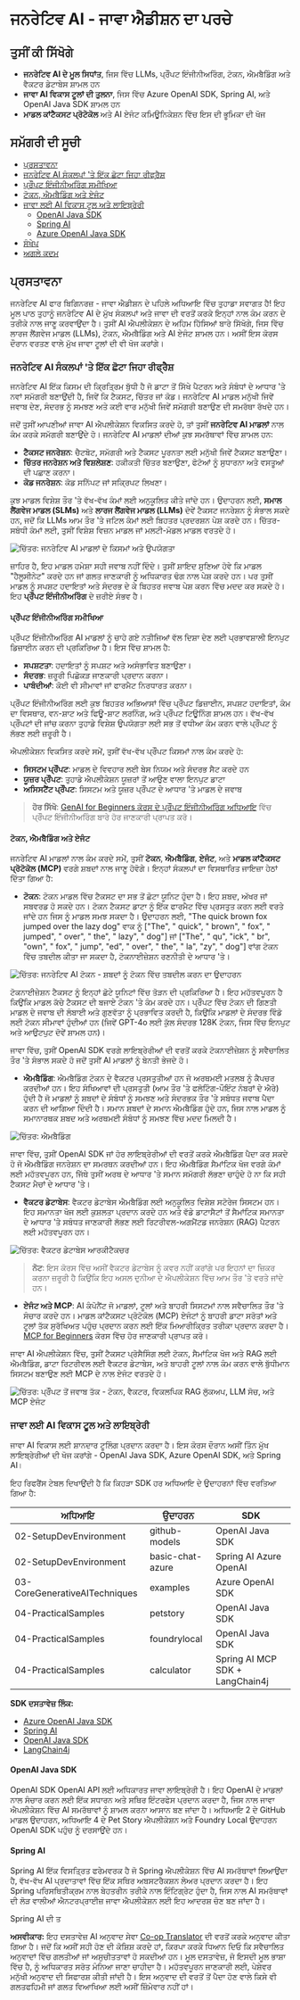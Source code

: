 <!--
CO_OP_TRANSLATOR_METADATA:
{
  "original_hash": "75bfb080ca725e8a9aa9c80cae25fba1",
  "translation_date": "2025-07-29T15:08:44+00:00",
  "source_file": "01-IntroToGenAI/README.md",
  "language_code": "pa"
}
-->
# ਜਨਰੇਟਿਵ AI - ਜਾਵਾ ਐਡੀਸ਼ਨ ਦਾ ਪਰਚੇ

## ਤੁਸੀਂ ਕੀ ਸਿੱਖੋਗੇ

- **ਜਨਰੇਟਿਵ AI ਦੇ ਮੂਲ ਸਿਧਾਂਤ**, ਜਿਸ ਵਿੱਚ LLMs, ਪ੍ਰੌੰਪਟ ਇੰਜੀਨੀਅਰਿੰਗ, ਟੋਕਨ, ਐਮਬੈਡਿੰਗ ਅਤੇ ਵੈਕਟਰ ਡੇਟਾਬੇਸ ਸ਼ਾਮਲ ਹਨ
- **ਜਾਵਾ AI ਵਿਕਾਸ ਟੂਲਾਂ ਦੀ ਤੁਲਨਾ**, ਜਿਸ ਵਿੱਚ Azure OpenAI SDK, Spring AI, ਅਤੇ OpenAI Java SDK ਸ਼ਾਮਲ ਹਨ
- **ਮਾਡਲ ਕਾਂਟੈਕਸਟ ਪ੍ਰੋਟੋਕੋਲ** ਅਤੇ AI ਏਜੰਟ ਕਮਿਊਨਿਕੇਸ਼ਨ ਵਿੱਚ ਇਸ ਦੀ ਭੂਮਿਕਾ ਦੀ ਖੋਜ

## ਸਮੱਗਰੀ ਦੀ ਸੂਚੀ

- [ਪ੍ਰਸਤਾਵਨਾ](../../../01-IntroToGenAI)
- [ਜਨਰੇਟਿਵ AI ਸੰਕਲਪਾਂ 'ਤੇ ਇੱਕ ਛੋਟਾ ਜਿਹਾ ਰੀਫ੍ਰੈਸ਼](../../../01-IntroToGenAI)
- [ਪ੍ਰੌੰਪਟ ਇੰਜੀਨੀਅਰਿੰਗ ਸਮੀਖਿਆ](../../../01-IntroToGenAI)
- [ਟੋਕਨ, ਐਮਬੈਡਿੰਗ ਅਤੇ ਏਜੰਟ](../../../01-IntroToGenAI)
- [ਜਾਵਾ ਲਈ AI ਵਿਕਾਸ ਟੂਲ ਅਤੇ ਲਾਇਬ੍ਰੇਰੀ](../../../01-IntroToGenAI)
  - [OpenAI Java SDK](../../../01-IntroToGenAI)
  - [Spring AI](../../../01-IntroToGenAI)
  - [Azure OpenAI Java SDK](../../../01-IntroToGenAI)
- [ਸੰਖੇਪ](../../../01-IntroToGenAI)
- [ਅਗਲੇ ਕਦਮ](../../../01-IntroToGenAI)

## ਪ੍ਰਸਤਾਵਨਾ

ਜਨਰੇਟਿਵ AI ਫਾਰ ਬਿਗਿਨਰਜ਼ - ਜਾਵਾ ਐਡੀਸ਼ਨ ਦੇ ਪਹਿਲੇ ਅਧਿਆਇ ਵਿੱਚ ਤੁਹਾਡਾ ਸਵਾਗਤ ਹੈ! ਇਹ ਮੂਲ ਪਾਠ ਤੁਹਾਨੂੰ ਜਨਰੇਟਿਵ AI ਦੇ ਮੁੱਖ ਸੰਕਲਪਾਂ ਅਤੇ ਜਾਵਾ ਦੀ ਵਰਤੋਂ ਕਰਕੇ ਇਨ੍ਹਾਂ ਨਾਲ ਕੰਮ ਕਰਨ ਦੇ ਤਰੀਕੇ ਨਾਲ ਜਾਣੂ ਕਰਵਾਉਂਦਾ ਹੈ। ਤੁਸੀਂ AI ਐਪਲੀਕੇਸ਼ਨ ਦੇ ਅਹਿਮ ਹਿੱਸਿਆਂ ਬਾਰੇ ਸਿੱਖੋਗੇ, ਜਿਸ ਵਿੱਚ ਲਾਰਜ ਲੈਂਗਵੇਜ ਮਾਡਲ (LLMs), ਟੋਕਨ, ਐਮਬੈਡਿੰਗ ਅਤੇ AI ਏਜੰਟ ਸ਼ਾਮਲ ਹਨ। ਅਸੀਂ ਇਸ ਕੋਰਸ ਦੌਰਾਨ ਵਰਤਣ ਵਾਲੇ ਮੁੱਖ ਜਾਵਾ ਟੂਲਾਂ ਦੀ ਵੀ ਖੋਜ ਕਰਾਂਗੇ।

### ਜਨਰੇਟਿਵ AI ਸੰਕਲਪਾਂ 'ਤੇ ਇੱਕ ਛੋਟਾ ਜਿਹਾ ਰੀਫ੍ਰੈਸ਼

ਜਨਰੇਟਿਵ AI ਇੱਕ ਕਿਸਮ ਦੀ ਕ੍ਰਿਤ੍ਰਿਮ ਬੁੱਧੀ ਹੈ ਜੋ ਡਾਟਾ ਤੋਂ ਸਿੱਖੇ ਪੈਟਰਨ ਅਤੇ ਸੰਬੰਧਾਂ ਦੇ ਆਧਾਰ 'ਤੇ ਨਵਾਂ ਸਮੱਗਰੀ ਬਣਾਉਂਦੀ ਹੈ, ਜਿਵੇਂ ਕਿ ਟੈਕਸਟ, ਚਿੱਤਰ ਜਾਂ ਕੋਡ। ਜਨਰੇਟਿਵ AI ਮਾਡਲ ਮਨੁੱਖੀ ਜਿਵੇਂ ਜਵਾਬ ਦੇਣ, ਸੰਦਰਭ ਨੂੰ ਸਮਝਣ ਅਤੇ ਕਈ ਵਾਰ ਮਨੁੱਖੀ ਜਿਵੇਂ ਸਮੱਗਰੀ ਬਣਾਉਣ ਦੀ ਸਮਰੱਥਾ ਰੱਖਦੇ ਹਨ।

ਜਦੋਂ ਤੁਸੀਂ ਆਪਣੀਆਂ ਜਾਵਾ AI ਐਪਲੀਕੇਸ਼ਨ ਵਿਕਸਿਤ ਕਰਦੇ ਹੋ, ਤਾਂ ਤੁਸੀਂ **ਜਨਰੇਟਿਵ AI ਮਾਡਲਾਂ** ਨਾਲ ਕੰਮ ਕਰਕੇ ਸਮੱਗਰੀ ਬਣਾਉਂਦੇ ਹੋ। ਜਨਰੇਟਿਵ AI ਮਾਡਲਾਂ ਦੀਆਂ ਕੁਝ ਸਮਰੱਥਾਵਾਂ ਵਿੱਚ ਸ਼ਾਮਲ ਹਨ:

- **ਟੈਕਸਟ ਜਨਰੇਸ਼ਨ**: ਚੈਟਬੋਟ, ਸਮੱਗਰੀ ਅਤੇ ਟੈਕਸਟ ਪੂਰਨਤਾ ਲਈ ਮਨੁੱਖੀ ਜਿਵੇਂ ਟੈਕਸਟ ਬਣਾਉਣਾ।
- **ਚਿੱਤਰ ਜਨਰੇਸ਼ਨ ਅਤੇ ਵਿਸ਼ਲੇਸ਼ਣ**: ਹਕੀਕਤੀ ਚਿੱਤਰ ਬਣਾਉਣਾ, ਫੋਟੋਆਂ ਨੂੰ ਸੁਧਾਰਨਾ ਅਤੇ ਵਸਤੂਆਂ ਦੀ ਪਛਾਣ ਕਰਨਾ।
- **ਕੋਡ ਜਨਰੇਸ਼ਨ**: ਕੋਡ ਸਨਿੱਪਟ ਜਾਂ ਸਕ੍ਰਿਪਟ ਲਿਖਣਾ।

ਕੁਝ ਮਾਡਲ ਵਿਸ਼ੇਸ਼ ਤੌਰ 'ਤੇ ਵੱਖ-ਵੱਖ ਕੰਮਾਂ ਲਈ ਅਨੁਕੂਲਿਤ ਕੀਤੇ ਜਾਂਦੇ ਹਨ। ਉਦਾਹਰਨ ਲਈ, **ਸਮਾਲ ਲੈਂਗਵੇਜ ਮਾਡਲ (SLMs)** ਅਤੇ **ਲਾਰਜ ਲੈਂਗਵੇਜ ਮਾਡਲ (LLMs)** ਦੋਵੇਂ ਟੈਕਸਟ ਜਨਰੇਸ਼ਨ ਨੂੰ ਸੰਭਾਲ ਸਕਦੇ ਹਨ, ਜਦੋਂ ਕਿ LLMs ਆਮ ਤੌਰ 'ਤੇ ਜਟਿਲ ਕੰਮਾਂ ਲਈ ਬਿਹਤਰ ਪ੍ਰਦਰਸ਼ਨ ਪੇਸ਼ ਕਰਦੇ ਹਨ। ਚਿੱਤਰ-ਸਬੰਧੀ ਕੰਮਾਂ ਲਈ, ਤੁਸੀਂ ਵਿਸ਼ੇਸ਼ ਵਿਜ਼ਨ ਮਾਡਲ ਜਾਂ ਮਲਟੀ-ਮੋਡਲ ਮਾਡਲ ਵਰਤਦੇ ਹੋ।

![ਚਿੱਤਰ: ਜਨਰੇਟਿਵ AI ਮਾਡਲਾਂ ਦੇ ਕਿਸਮਾਂ ਅਤੇ ਉਪਯੋਗਤਾ](../../../translated_images/llms.225ca2b8a0d344738419defc5ae14bba2fd3388b94f09fd4e8be8ce2a720ae51.pa.png)

ਜ਼ਾਹਿਰ ਹੈ, ਇਹ ਮਾਡਲ ਹਮੇਸ਼ਾ ਸਹੀ ਜਵਾਬ ਨਹੀਂ ਦਿੰਦੇ। ਤੁਸੀਂ ਸ਼ਾਇਦ ਸੁਣਿਆ ਹੋਵੇ ਕਿ ਮਾਡਲ "ਹੈਲੂਸੀਨੇਟ" ਕਰਦੇ ਹਨ ਜਾਂ ਗਲਤ ਜਾਣਕਾਰੀ ਨੂੰ ਅਧਿਕਾਰਤ ਢੰਗ ਨਾਲ ਪੇਸ਼ ਕਰਦੇ ਹਨ। ਪਰ ਤੁਸੀਂ ਮਾਡਲ ਨੂੰ ਸਪਸ਼ਟ ਹਦਾਇਤਾਂ ਅਤੇ ਸੰਦਰਭ ਦੇ ਕੇ ਬਿਹਤਰ ਜਵਾਬ ਪੇਸ਼ ਕਰਨ ਵਿੱਚ ਮਦਦ ਕਰ ਸਕਦੇ ਹੋ। ਇਹ **ਪ੍ਰੌੰਪਟ ਇੰਜੀਨੀਅਰਿੰਗ** ਦੇ ਜ਼ਰੀਏ ਸੰਭਵ ਹੈ।

#### ਪ੍ਰੌੰਪਟ ਇੰਜੀਨੀਅਰਿੰਗ ਸਮੀਖਿਆ

ਪ੍ਰੌੰਪਟ ਇੰਜੀਨੀਅਰਿੰਗ AI ਮਾਡਲਾਂ ਨੂੰ ਚਾਹੇ ਗਏ ਨਤੀਜਿਆਂ ਵੱਲ ਦਿਸ਼ਾ ਦੇਣ ਲਈ ਪ੍ਰਭਾਵਸ਼ਾਲੀ ਇਨਪੁਟ ਡਿਜ਼ਾਈਨ ਕਰਨ ਦੀ ਪ੍ਰਕਿਰਿਆ ਹੈ। ਇਸ ਵਿੱਚ ਸ਼ਾਮਲ ਹੈ:

- **ਸਪਸ਼ਟਤਾ**: ਹਦਾਇਤਾਂ ਨੂੰ ਸਪਸ਼ਟ ਅਤੇ ਅਸੰਭਾਵਿਤ ਬਣਾਉਣਾ।
- **ਸੰਦਰਭ**: ਜ਼ਰੂਰੀ ਪਿਛੋਕੜ ਜਾਣਕਾਰੀ ਪ੍ਰਦਾਨ ਕਰਨਾ।
- **ਪਾਬੰਦੀਆਂ**: ਕੋਈ ਵੀ ਸੀਮਾਵਾਂ ਜਾਂ ਫਾਰਮੈਟ ਨਿਰਧਾਰਤ ਕਰਨਾ।

ਪ੍ਰੌੰਪਟ ਇੰਜੀਨੀਅਰਿੰਗ ਲਈ ਕੁਝ ਬਿਹਤਰ ਅਭਿਆਸਾਂ ਵਿੱਚ ਪ੍ਰੌੰਪਟ ਡਿਜ਼ਾਈਨ, ਸਪਸ਼ਟ ਹਦਾਇਤਾਂ, ਕੰਮ ਦਾ ਵਿਸਥਾਰ, ਵਨ-ਸ਼ਾਟ ਅਤੇ ਫਿਊ-ਸ਼ਾਟ ਲਰਨਿੰਗ, ਅਤੇ ਪ੍ਰੌੰਪਟ ਟਿਊਨਿੰਗ ਸ਼ਾਮਲ ਹਨ। ਵੱਖ-ਵੱਖ ਪ੍ਰੌੰਪਟਾਂ ਦੀ ਜਾਂਚ ਕਰਨਾ ਤੁਹਾਡੇ ਵਿਸ਼ੇਸ਼ ਉਪਯੋਗਤਾ ਲਈ ਸਭ ਤੋਂ ਵਧੀਆ ਕੰਮ ਕਰਨ ਵਾਲੇ ਪ੍ਰੌੰਪਟ ਨੂੰ ਲੱਭਣ ਲਈ ਜ਼ਰੂਰੀ ਹੈ।

ਐਪਲੀਕੇਸ਼ਨ ਵਿਕਸਿਤ ਕਰਦੇ ਸਮੇਂ, ਤੁਸੀਂ ਵੱਖ-ਵੱਖ ਪ੍ਰੌੰਪਟ ਕਿਸਮਾਂ ਨਾਲ ਕੰਮ ਕਰਦੇ ਹੋ:
- **ਸਿਸਟਮ ਪ੍ਰੌੰਪਟ**: ਮਾਡਲ ਦੇ ਵਿਵਹਾਰ ਲਈ ਬੇਸ ਨਿਯਮ ਅਤੇ ਸੰਦਰਭ ਸੈਟ ਕਰਦੇ ਹਨ
- **ਯੂਜ਼ਰ ਪ੍ਰੌੰਪਟ**: ਤੁਹਾਡੇ ਐਪਲੀਕੇਸ਼ਨ ਯੂਜ਼ਰਾਂ ਤੋਂ ਆਉਣ ਵਾਲਾ ਇਨਪੁਟ ਡਾਟਾ
- **ਅਸਿਸਟੈਂਟ ਪ੍ਰੌੰਪਟ**: ਸਿਸਟਮ ਅਤੇ ਯੂਜ਼ਰ ਪ੍ਰੌੰਪਟ ਦੇ ਆਧਾਰ 'ਤੇ ਮਾਡਲ ਦੇ ਜਵਾਬ

> **ਹੋਰ ਸਿੱਖੋ**: [GenAI for Beginners ਕੋਰਸ ਦੇ ਪ੍ਰੌੰਪਟ ਇੰਜੀਨੀਅਰਿੰਗ ਅਧਿਆਇ](https://github.com/microsoft/generative-ai-for-beginners/tree/main/04-prompt-engineering-fundamentals) ਵਿੱਚ ਪ੍ਰੌੰਪਟ ਇੰਜੀਨੀਅਰਿੰਗ ਬਾਰੇ ਹੋਰ ਜਾਣਕਾਰੀ ਪ੍ਰਾਪਤ ਕਰੋ।

#### ਟੋਕਨ, ਐਮਬੈਡਿੰਗ ਅਤੇ ਏਜੰਟ

ਜਨਰੇਟਿਵ AI ਮਾਡਲਾਂ ਨਾਲ ਕੰਮ ਕਰਦੇ ਸਮੇਂ, ਤੁਸੀਂ **ਟੋਕਨ**, **ਐਮਬੈਡਿੰਗ**, **ਏਜੰਟ**, ਅਤੇ **ਮਾਡਲ ਕਾਂਟੈਕਸਟ ਪ੍ਰੋਟੋਕੋਲ (MCP)** ਵਰਗੇ ਸ਼ਬਦਾਂ ਨਾਲ ਜਾਣੂ ਹੋਵੋਗੇ। ਇਨ੍ਹਾਂ ਸੰਕਲਪਾਂ ਦਾ ਵਿਸਥਾਰਿਤ ਜਾਇਜ਼ਾ ਹੇਠਾਂ ਦਿੱਤਾ ਗਿਆ ਹੈ:

- **ਟੋਕਨ**: ਟੋਕਨ ਮਾਡਲ ਵਿੱਚ ਟੈਕਸਟ ਦਾ ਸਭ ਤੋਂ ਛੋਟਾ ਯੂਨਿਟ ਹੁੰਦਾ ਹੈ। ਇਹ ਸ਼ਬਦ, ਅੱਖਰ ਜਾਂ ਸਬਵਰਡ ਹੋ ਸਕਦੇ ਹਨ। ਟੋਕਨ ਟੈਕਸਟ ਡਾਟਾ ਨੂੰ ਇੱਕ ਫਾਰਮੈਟ ਵਿੱਚ ਪ੍ਰਸਤੁਤ ਕਰਨ ਲਈ ਵਰਤੇ ਜਾਂਦੇ ਹਨ ਜਿਸ ਨੂੰ ਮਾਡਲ ਸਮਝ ਸਕਦਾ ਹੈ। ਉਦਾਹਰਨ ਲਈ, "The quick brown fox jumped over the lazy dog" ਵਾਕ ਨੂੰ ["The", " quick", " brown", " fox", " jumped", " over", " the", " lazy", " dog"] ਜਾਂ ["The", " qu", "ick", " br", "own", " fox", " jump", "ed", " over", " the", " la", "zy", " dog"] ਵਾਂਗ ਟੋਕਨ ਵਿੱਚ ਤਬਦੀਲ ਕੀਤਾ ਜਾ ਸਕਦਾ ਹੈ, ਟੋਕਨਾਈਜ਼ੇਸ਼ਨ ਰਣਨੀਤੀ ਦੇ ਆਧਾਰ 'ਤੇ।

![ਚਿੱਤਰ: ਜਨਰੇਟਿਵ AI ਟੋਕਨ - ਸ਼ਬਦਾਂ ਨੂੰ ਟੋਕਨ ਵਿੱਚ ਤਬਦੀਲ ਕਰਨ ਦਾ ਉਦਾਹਰਨ](../../../01-IntroToGenAI/images/tokens.webp)

ਟੋਕਨਾਈਜ਼ੇਸ਼ਨ ਟੈਕਸਟ ਨੂੰ ਇਨ੍ਹਾਂ ਛੋਟੇ ਯੂਨਿਟਾਂ ਵਿੱਚ ਤੋੜਨ ਦੀ ਪ੍ਰਕਿਰਿਆ ਹੈ। ਇਹ ਮਹੱਤਵਪੂਰਨ ਹੈ ਕਿਉਂਕਿ ਮਾਡਲ ਕੱਚੇ ਟੈਕਸਟ ਦੀ ਬਜਾਏ ਟੋਕਨ 'ਤੇ ਕੰਮ ਕਰਦੇ ਹਨ। ਪ੍ਰੌੰਪਟ ਵਿੱਚ ਟੋਕਨ ਦੀ ਗਿਣਤੀ ਮਾਡਲ ਦੇ ਜਵਾਬ ਦੀ ਲੰਬਾਈ ਅਤੇ ਗੁਣਵੱਤਾ ਨੂੰ ਪ੍ਰਭਾਵਿਤ ਕਰਦੀ ਹੈ, ਕਿਉਂਕਿ ਮਾਡਲਾਂ ਦੇ ਸੰਦਰਭ ਵਿੰਡੋ ਲਈ ਟੋਕਨ ਸੀਮਾਵਾਂ ਹੁੰਦੀਆਂ ਹਨ (ਜਿਵੇਂ GPT-4o ਲਈ ਕੁੱਲ ਸੰਦਰਭ 128K ਟੋਕਨ, ਜਿਸ ਵਿੱਚ ਇਨਪੁਟ ਅਤੇ ਆਉਟਪੁਟ ਦੋਵੇਂ ਸ਼ਾਮਲ ਹਨ)।

  ਜਾਵਾ ਵਿੱਚ, ਤੁਸੀਂ OpenAI SDK ਵਰਗੇ ਲਾਇਬ੍ਰੇਰੀਆਂ ਦੀ ਵਰਤੋਂ ਕਰਕੇ ਟੋਕਨਾਈਜ਼ੇਸ਼ਨ ਨੂੰ ਸਵੈਚਾਲਿਤ ਤੌਰ 'ਤੇ ਸੰਭਾਲ ਸਕਦੇ ਹੋ ਜਦੋਂ ਤੁਸੀਂ AI ਮਾਡਲਾਂ ਨੂੰ ਬੇਨਤੀ ਭੇਜਦੇ ਹੋ।

- **ਐਮਬੈਡਿੰਗ**: ਐਮਬੈਡਿੰਗ ਟੋਕਨ ਦੇ ਵੈਕਟਰ ਪ੍ਰਸਤੁਤੀਆਂ ਹਨ ਜੋ ਅਰਥਮਈ ਮਤਲਬ ਨੂੰ ਕੈਪਚਰ ਕਰਦੀਆਂ ਹਨ। ਇਹ ਸੰਖਿਆਵਾਂ ਦੀ ਪ੍ਰਸਤੁਤੀ (ਆਮ ਤੌਰ 'ਤੇ ਫਲੋਟਿੰਗ-ਪੌਇੰਟ ਨੰਬਰਾਂ ਦੇ ਐਰੇ) ਹੁੰਦੀ ਹੈ ਜੋ ਮਾਡਲਾਂ ਨੂੰ ਸ਼ਬਦਾਂ ਦੇ ਸੰਬੰਧਾਂ ਨੂੰ ਸਮਝਣ ਅਤੇ ਸੰਦਰਭਕ ਤੌਰ 'ਤੇ ਸਬੰਧਤ ਜਵਾਬ ਪੈਦਾ ਕਰਨ ਦੀ ਆਗਿਆ ਦਿੰਦੀ ਹੈ। ਸਮਾਨ ਸ਼ਬਦਾਂ ਦੇ ਸਮਾਨ ਐਮਬੈਡਿੰਗ ਹੁੰਦੇ ਹਨ, ਜਿਸ ਨਾਲ ਮਾਡਲ ਨੂੰ ਸਮਾਨਾਰਥਕ ਸ਼ਬਦ ਅਤੇ ਅਰਥਮਈ ਸੰਬੰਧਾਂ ਨੂੰ ਸਮਝਣ ਵਿੱਚ ਮਦਦ ਮਿਲਦੀ ਹੈ।

![ਚਿੱਤਰ: ਐਮਬੈਡਿੰਗ](../../../translated_images/embedding.398e50802c0037f931c725fd0113747831ea7776434d2b3ba3eb2e7a1a20ab1f.pa.png)

  ਜਾਵਾ ਵਿੱਚ, ਤੁਸੀਂ OpenAI SDK ਜਾਂ ਹੋਰ ਲਾਇਬ੍ਰੇਰੀਆਂ ਦੀ ਵਰਤੋਂ ਕਰਕੇ ਐਮਬੈਡਿੰਗ ਪੈਦਾ ਕਰ ਸਕਦੇ ਹੋ ਜੋ ਐਮਬੈਡਿੰਗ ਜਨਰੇਸ਼ਨ ਦਾ ਸਮਰਥਨ ਕਰਦੀਆਂ ਹਨ। ਇਹ ਐਮਬੈਡਿੰਗ ਸੈਮਾਂਟਿਕ ਖੋਜ ਵਰਗੇ ਕੰਮਾਂ ਲਈ ਮਹੱਤਵਪੂਰਨ ਹਨ, ਜਿੱਥੇ ਤੁਸੀਂ ਅਰਥ ਦੇ ਆਧਾਰ 'ਤੇ ਸਮਾਨ ਸਮੱਗਰੀ ਲੱਭਣਾ ਚਾਹੁੰਦੇ ਹੋ ਨਾ ਕਿ ਸਹੀ ਟੈਕਸਟ ਮੈਚਾਂ ਦੇ ਆਧਾਰ 'ਤੇ।

- **ਵੈਕਟਰ ਡੇਟਾਬੇਸ**: ਵੈਕਟਰ ਡੇਟਾਬੇਸ ਐਮਬੈਡਿੰਗ ਲਈ ਅਨੁਕੂਲਿਤ ਵਿਸ਼ੇਸ਼ ਸਟੋਰੇਜ ਸਿਸਟਮ ਹਨ। ਇਹ ਸਮਾਨਤਾ ਖੋਜ ਲਈ ਕੁਸ਼ਲਤਾ ਪ੍ਰਦਾਨ ਕਰਦੇ ਹਨ ਅਤੇ ਵੱਡੇ ਡਾਟਾਸੈਟਾਂ ਤੋਂ ਸੈਮਾਂਟਿਕ ਸਮਾਨਤਾ ਦੇ ਆਧਾਰ 'ਤੇ ਸਬੰਧਤ ਜਾਣਕਾਰੀ ਲੱਭਣ ਲਈ ਰਿਟਰੀਵਲ-ਅਗਮੈਂਟਡ ਜਨਰੇਸ਼ਨ (RAG) ਪੈਟਰਨ ਲਈ ਮਹੱਤਵਪੂਰਨ ਹਨ।

![ਚਿੱਤਰ: ਵੈਕਟਰ ਡੇਟਾਬੇਸ ਆਰਕੀਟੈਕਚਰ](../../../translated_images/vector.f12f114934e223dff971b01ca371e85a41a540f3af2ffdd49fb3acec6c6652f2.pa.png)

> **ਨੋਟ**: ਇਸ ਕੋਰਸ ਵਿੱਚ ਅਸੀਂ ਵੈਕਟਰ ਡੇਟਾਬੇਸ ਨੂੰ ਕਵਰ ਨਹੀਂ ਕਰਾਂਗੇ ਪਰ ਇਹਨਾਂ ਦਾ ਜ਼ਿਕਰ ਕਰਨਾ ਜ਼ਰੂਰੀ ਹੈ ਕਿਉਂਕਿ ਇਹ ਅਸਲ ਦੁਨੀਆ ਦੇ ਐਪਲੀਕੇਸ਼ਨ ਵਿੱਚ ਆਮ ਤੌਰ 'ਤੇ ਵਰਤੇ ਜਾਂਦੇ ਹਨ।

- **ਏਜੰਟ ਅਤੇ MCP**: AI ਕੰਪੋਨੈਂਟ ਜੋ ਮਾਡਲਾਂ, ਟੂਲਾਂ ਅਤੇ ਬਾਹਰੀ ਸਿਸਟਮਾਂ ਨਾਲ ਸਵੈਚਾਲਿਤ ਤੌਰ 'ਤੇ ਸੰਚਾਰ ਕਰਦੇ ਹਨ। ਮਾਡਲ ਕਾਂਟੈਕਸਟ ਪ੍ਰੋਟੋਕੋਲ (MCP) ਏਜੰਟਾਂ ਨੂੰ ਬਾਹਰੀ ਡਾਟਾ ਸਰੋਤਾਂ ਅਤੇ ਟੂਲਾਂ ਤੱਕ ਸੁਰੱਖਿਅਤ ਪਹੁੰਚ ਪ੍ਰਦਾਨ ਕਰਨ ਲਈ ਇੱਕ ਮਿਆਰੀਕ੍ਰਿਤ ਤਰੀਕਾ ਪ੍ਰਦਾਨ ਕਰਦਾ ਹੈ। [MCP for Beginners](https://github.com/microsoft/mcp-for-beginners) ਕੋਰਸ ਵਿੱਚ ਹੋਰ ਜਾਣਕਾਰੀ ਪ੍ਰਾਪਤ ਕਰੋ।

ਜਾਵਾ AI ਐਪਲੀਕੇਸ਼ਨ ਵਿੱਚ, ਤੁਸੀਂ ਟੈਕਸਟ ਪ੍ਰੋਸੈਸਿੰਗ ਲਈ ਟੋਕਨ, ਸੈਮਾਂਟਿਕ ਖੋਜ ਅਤੇ RAG ਲਈ ਐਮਬੈਡਿੰਗ, ਡਾਟਾ ਰਿਟਰੀਵਲ ਲਈ ਵੈਕਟਰ ਡੇਟਾਬੇਸ, ਅਤੇ ਬਾਹਰੀ ਟੂਲਾਂ ਨਾਲ ਕੰਮ ਕਰਨ ਵਾਲੇ ਬੁੱਧੀਮਾਨ ਸਿਸਟਮ ਬਣਾਉਣ ਲਈ MCP ਦੇ ਨਾਲ ਏਜੰਟ ਵਰਤਦੇ ਹੋ।

![ਚਿੱਤਰ: ਪ੍ਰੌੰਪਟ ਤੋਂ ਜਵਾਬ ਤੱਕ - ਟੋਕਨ, ਵੈਕਟਰ, ਵਿਕਲਪਿਕ RAG ਲੁੱਕਅਪ, LLM ਸੋਚ, ਅਤੇ MCP ਏਜੰਟ](../../../translated_images/flow.f4ef62c3052d12a88b1d216eb2cd0e2ea3293c806d0defa7921dd1786dcb8516.pa.png)

### ਜਾਵਾ ਲਈ AI ਵਿਕਾਸ ਟੂਲ ਅਤੇ ਲਾਇਬ੍ਰੇਰੀ

ਜਾਵਾ AI ਵਿਕਾਸ ਲਈ ਸ਼ਾਨਦਾਰ ਟੂਲਿੰਗ ਪ੍ਰਦਾਨ ਕਰਦਾ ਹੈ। ਇਸ ਕੋਰਸ ਦੌਰਾਨ ਅਸੀਂ ਤਿੰਨ ਮੁੱਖ ਲਾਇਬ੍ਰੇਰੀਆਂ ਦੀ ਖੋਜ ਕਰਾਂਗੇ - OpenAI Java SDK, Azure OpenAI SDK, ਅਤੇ Spring AI।

ਇਹ ਰਿਫਰੈਂਸ ਟੇਬਲ ਦਿਖਾਉਂਦੀ ਹੈ ਕਿ ਕਿਹੜਾ SDK ਹਰ ਅਧਿਆਇ ਦੇ ਉਦਾਹਰਨਾਂ ਵਿੱਚ ਵਰਤਿਆ ਗਿਆ ਹੈ:

| ਅਧਿਆਇ | ਉਦਾਹਰਨ | SDK |
|---------|--------|-----|
| 02-SetupDevEnvironment | github-models | OpenAI Java SDK |
| 02-SetupDevEnvironment | basic-chat-azure | Spring AI Azure OpenAI |
| 03-CoreGenerativeAITechniques | examples | Azure OpenAI SDK |
| 04-PracticalSamples | petstory | OpenAI Java SDK |
| 04-PracticalSamples | foundrylocal | OpenAI Java SDK |
| 04-PracticalSamples | calculator | Spring AI MCP SDK + LangChain4j |

**SDK ਦਸਤਾਵੇਜ਼ ਲਿੰਕ:**
- [Azure OpenAI Java SDK](https://github.com/Azure/azure-sdk-for-java/tree/azure-ai-openai_1.0.0-beta.16/sdk/openai/azure-ai-openai)
- [Spring AI](https://docs.spring.io/spring-ai/reference/)
- [OpenAI Java SDK](https://github.com/openai/openai-java)
- [LangChain4j](https://docs.langchain4j.dev/)

#### OpenAI Java SDK

OpenAI SDK OpenAI API ਲਈ ਅਧਿਕਾਰਤ ਜਾਵਾ ਲਾਇਬ੍ਰੇਰੀ ਹੈ। ਇਹ OpenAI ਦੇ ਮਾਡਲਾਂ ਨਾਲ ਸੰਚਾਰ ਕਰਨ ਲਈ ਇੱਕ ਸਧਾਰਨ ਅਤੇ ਸਥਿਰ ਇੰਟਰਫੇਸ ਪ੍ਰਦਾਨ ਕਰਦਾ ਹੈ, ਜਿਸ ਨਾਲ ਜਾਵਾ ਐਪਲੀਕੇਸ਼ਨ ਵਿੱਚ AI ਸਮਰੱਥਾਵਾਂ ਨੂੰ ਸ਼ਾਮਲ ਕਰਨਾ ਆਸਾਨ ਬਣ ਜਾਂਦਾ ਹੈ। ਅਧਿਆਇ 2 ਦੇ GitHub ਮਾਡਲ ਉਦਾਹਰਨ, ਅਧਿਆਇ 4 ਦੇ Pet Story ਐਪਲੀਕੇਸ਼ਨ ਅਤੇ Foundry Local ਉਦਾਹਰਨ OpenAI SDK ਪਹੁੰਚ ਨੂੰ ਦਰਸਾਉਂਦੇ ਹਨ।

#### Spring AI

Spring AI ਇੱਕ ਵਿਸਤ੍ਰਿਤ ਫਰੇਮਵਰਕ ਹੈ ਜੋ Spring ਐਪਲੀਕੇਸ਼ਨ ਵਿੱਚ AI ਸਮਰੱਥਾਵਾਂ ਲਿਆਉਂਦਾ ਹੈ, ਵੱਖ-ਵੱਖ AI ਪ੍ਰਦਾਤਾਵਾਂ ਵਿੱਚ ਇੱਕ ਸਥਿਰ ਅਬਸਟਰੈਕਸ਼ਨ ਲੇਅਰ ਪ੍ਰਦਾਨ ਕਰਦਾ ਹੈ। ਇਹ Spring ਪਰਿਸਥਿਤੀਕ੍ਰਮ ਨਾਲ ਬੇਹਤਰੀਨ ਤਰੀਕੇ ਨਾਲ ਇੰਟਿਗ੍ਰੇਟ ਹੁੰਦਾ ਹੈ, ਜਿਸ ਨਾਲ AI ਸਮਰੱਥਾਵਾਂ ਦੀ ਲੋੜ ਵਾਲੀਆਂ ਐਨਟਰਪ੍ਰਾਈਜ਼ ਜਾਵਾ ਐਪਲੀਕੇਸ਼ਨ ਲਈ ਇਹ ਆਦਰਸ਼ ਚੋਣ ਬਣ ਜਾਂਦਾ ਹੈ।

Spring AI ਦੀ ਤ

**ਅਸਵੀਕਾਰ:**
ਇਹ ਦਸਤਾਵੇਜ਼ AI ਅਨੁਵਾਦ ਸੇਵਾ [Co-op Translator](https://github.com/Azure/co-op-translator) ਦੀ ਵਰਤੋਂ ਕਰਕੇ ਅਨੁਵਾਦ ਕੀਤਾ ਗਿਆ ਹੈ। ਜਦੋਂ ਕਿ ਅਸੀਂ ਸਹੀ ਹੋਣ ਦੀ ਕੋਸ਼ਿਸ਼ ਕਰਦੇ ਹਾਂ, ਕਿਰਪਾ ਕਰਕੇ ਧਿਆਨ ਦਿਓ ਕਿ ਸਵੈਚਾਲਿਤ ਅਨੁਵਾਦਾਂ ਵਿੱਚ ਗਲਤੀਆਂ ਜਾਂ ਅਸੁਚੀਤਤਾਵਾਂ ਹੋ ਸਕਦੀਆਂ ਹਨ। ਮੂਲ ਦਸਤਾਵੇਜ਼, ਜੋ ਇਸਦੀ ਮੂਲ ਭਾਸ਼ਾ ਵਿੱਚ ਹੈ, ਨੂੰ ਅਧਿਕਾਰਤ ਸਰੋਤ ਮੰਨਿਆ ਜਾਣਾ ਚਾਹੀਦਾ ਹੈ। ਮਹੱਤਵਪੂਰਨ ਜਾਣਕਾਰੀ ਲਈ, ਪੇਸ਼ੇਵਰ ਮਨੁੱਖੀ ਅਨੁਵਾਦ ਦੀ ਸਿਫਾਰਸ਼ ਕੀਤੀ ਜਾਂਦੀ ਹੈ। ਇਸ ਅਨੁਵਾਦ ਦੀ ਵਰਤੋਂ ਤੋਂ ਪੈਦਾ ਹੋਣ ਵਾਲੇ ਕਿਸੇ ਵੀ ਗਲਤਫਹਿਮੀ ਜਾਂ ਗਲਤ ਵਿਆਖਿਆ ਲਈ ਅਸੀਂ ਜ਼ਿੰਮੇਵਾਰ ਨਹੀਂ ਹਾਂ।
